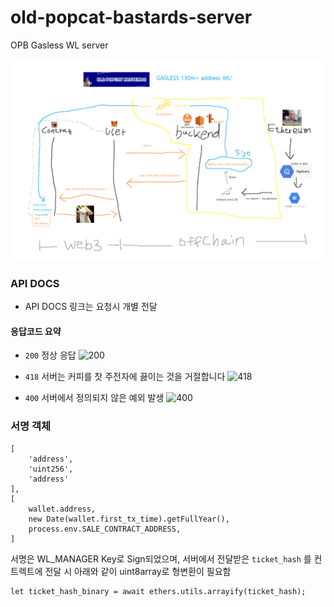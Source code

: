 # old-popcat-bastards-server
OPB Gasless WL server

![opb-flow](./image/opb-flow.png)


### API DOCS
- API DOCS 링크는 요청시 개별 전달

#### 응답코드 요약

- `200` 정상 응답
![200](https://http.cat/200) 
  

- `418` 서버는 커피를 찻 주전자에 끓이는 것을 거절합니다
![418](https://http.cat/418)
  

- `400` 서버에서 정의되지 않은 예외 발생
![400](https://http.cat/400)

### 서명 객체
```
[
    'address',
    'uint256',
    'address'
],
[
    wallet.address,
    new Date(wallet.first_tx_time).getFullYear(),
    process.env.SALE_CONTRACT_ADDRESS,
]
```
서명은 WL_MANAGER Key로 Sign되었으며, 서버에서 전달받은 `ticket_hash` 를 컨트렉트에 전달 시 아래와 같이 uint8array로 형변환이 필요함



```
let ticket_hash_binary = await ethers.utils.arrayify(ticket_hash);
```

